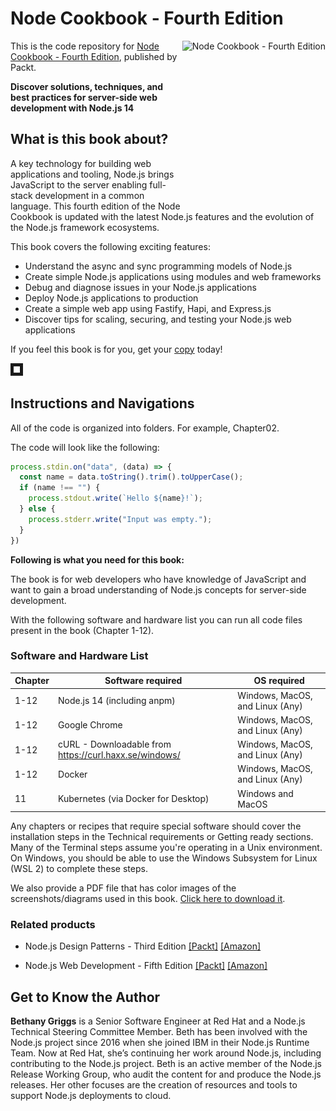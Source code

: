 # Node Cookbook - Fourth Edition

<a href="https://www.packtpub.com/product/node-cookbook-fourth-edition/9781838558758?utm_source=github&utm_medium=repository&utm_campaign=9781838558758"><img src="https://static.packt-cdn.com/products/9781838558758/cover/smaller" alt="Node Cookbook - Fourth Edition" height="256px" align="right"></a>

This is the code repository for [Node Cookbook - Fourth Edition](https://www.packtpub.com/product/node-cookbook-fourth-edition/9781838558758?utm_source=github&utm_medium=repository&utm_campaign=9781838558758), published by Packt.

**Discover solutions, techniques, and best practices for server-side web development with Node.js 14**

## What is this book about?
A key technology for building web applications and tooling, Node.js brings JavaScript to the server enabling full-stack development in a common language. This fourth edition of the Node Cookbook is updated with the latest Node.js features and the evolution of the Node.js framework ecosystems.

This book covers the following exciting features: 
* Understand the async and sync programming models of Node.js
* Create simple Node.js applications using modules and web frameworks
* Debug and diagnose issues in your Node.js applications
* Deploy Node.js applications to production
* Create a simple web app using Fastify, Hapi, and Express.js
* Discover tips for scaling, securing, and testing your Node.js web applications

If you feel this book is for you, get your [copy](https://www.amazon.com/dp/1838558756) today!

<a href="https://www.packtpub.com/?utm_source=github&utm_medium=banner&utm_campaign=GitHubBanner"><img src="https://raw.githubusercontent.com/PacktPublishing/GitHub/master/GitHub.png" 
alt="https://www.packtpub.com/" border="5" /></a>


## Instructions and Navigations
All of the code is organized into folders. For example, Chapter02.

The code will look like the following:
```js
process.stdin.on("data", (data) => {
  const name = data.toString().trim().toUpperCase();
  if (name !== "") {
    process.stdout.write(`Hello ${name}!`);
  } else {
    process.stderr.write("Input was empty.");
  }
})
```

**Following is what you need for this book:**

The book is for web developers who have knowledge of JavaScript and want to gain a broad understanding of Node.js concepts for server-side development.

With the following software and hardware list you can run all code files present in the book (Chapter 1-12).

### Software and Hardware List

| Chapter  | Software required                                      | OS required                     |
| -------- | ------------------------------------------------------ | ------------------------------- |
| 1-12     | Node.js 14 (including anpm)                            | Windows, MacOS, and Linux (Any) |
| 1-12     | Google Chrome                                          | Windows, MacOS, and Linux (Any) |
| 1-12     | cURL - Downloadable from https://curl.haxx.se/windows/ | Windows, MacOS, and Linux (Any) |
| 1-12     | Docker                                                 | Windows, MacOS, and Linux (Any) |
| 11       | Kubernetes (via Docker for Desktop)                    | Windows and MacOS               |

Any chapters or recipes that require special software should cover the installation steps in the Technical requirements or Getting ready sections.
Many of the Terminal steps assume you're operating in a Unix environment. On Windows, you should be able to use the Windows Subsystem for Linux (WSL 2) to
complete these steps.

We also provide a PDF file that has color images of the screenshots/diagrams used in this book. [Click here to download it](https://static.packt-cdn.com/downloads/9781838558758_ColorImages.pdf).


### Related products <Other books you may enjoy>
* Node.js Design Patterns - Third Edition [[Packt]](https://www.packtpub.com/product/node-js-design-patterns-third-edition/9781839214110?utm_source=github&utm_medium=repository&utm_campaign=9781839214110) [[Amazon]](https://www.amazon.com/dp/1839214112)

* Node.js Web Development - Fifth Edition [[Packt]](https://www.packtpub.com/product/node-js-web-development-fifth-edition/9781838987572?utm_source=github&utm_medium=repository&utm_campaign=9781838987572) [[Amazon]](https://www.amazon.com/dp/1838987576)

## Get to Know the Author
**Bethany Griggs**
is a Senior Software Engineer at Red Hat and a Node.js Technical Steering Committee Member. Beth has been involved with the Node.js project since 2016 when she joined IBM in their Node.js Runtime Team. Now at Red Hat, she’s continuing her work around Node.js, including contributing to the Node.js project. Beth is an active member of the Node.js Release Working Group, who audit the content for and produce the Node.js releases. Her other focuses are the creation of resources and tools to support Node.js deployments to cloud.


